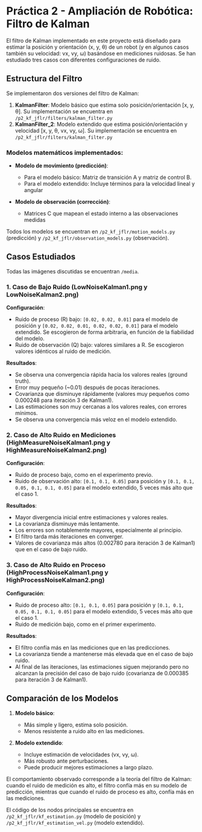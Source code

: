 # Práctica 2 - Ampliación de Robótica: Filtro de Kalman

El filtro de Kalman implementado en este proyecto está diseñado para estimar la posición y orientación (x, y, θ) de un robot (y en algunos casos también su velocidad: vx, vy, ω) basándose en mediciones ruidosas. Se han estudiado tres casos con diferentes configuraciones de ruido.

## Estructura del Filtro

Se implementaron dos versiones del filtro de Kalman:

1. **KalmanFilter**: Modelo básico que estima solo posición/orientación [x, y, θ]. Su implementación se encuentra en `/p2_kf_jflr/filters/kalman_filter.py`
2. **KalmanFilter_2**: Modelo extendido que estima posición/orientación y velocidad [x, y, θ, vx, vy, ω]. Su implementación se encuentra en `/p2_kf_jflr/filters/kalman_filter.py`

### Modelos matemáticos implementados:

- **Modelo de movimiento (predicción)**:
  - Para el modelo básico: Matriz de transición A y matriz de control B.
  - Para el modelo extendido: Incluye términos para la velocidad lineal y angular

- **Modelo de observación (corrección)**:
  - Matrices C que mapean el estado interno a las observaciones medidas

Todos los modelos se encuentran en `/p2_kf_jflr/motion_models.py` (predicción) y `/p2_kf_jflr/observation_models.py` (observación).

## Casos Estudiados

Todas las imágenes discutidas se encuentran `/media`.

### 1. Caso de Bajo Ruido (LowNoiseKalman1.png y LowNoiseKalman2.png)

**Configuración**:
- Ruido de proceso (R) bajo: `[0.02, 0.02, 0.01]` para el modelo de posición y `[0.02, 0.02, 0.01, 0.02, 0.02, 0.01]` para el modelo extendido. Se escogieron de forma arbitraria, en función de la fiabilidad del modelo.
- Ruido de observación (Q) bajo: valores similares a R. Se escogieron valores idénticos al ruido de medición.

**Resultados**:
- Se observa una convergencia rápida hacia los valores reales (ground truth).
- Error muy pequeño (~0.01) después de pocas iteraciones.
- Covarianza que disminuye rápidamente (valores muy pequeños como 0.000248 para iteración 3 de Kalman1).
- Las estimaciones son muy cercanas a los valores reales, con errores mínimos.
- Se observa una convergencia más veloz en el modelo extendido.

### 2. Caso de Alto Ruido en Mediciones (HighMeasureNoiseKalman1.png y HighMeasureNoiseKalman2.png)

**Configuración**:
- Ruido de proceso bajo, como en el experimento previo.
- Ruido de observación alto: `[0.1, 0.1, 0.05]` para posición y `[0.1, 0.1, 0.05, 0.1, 0.1, 0.05]` para el modelo extendido, 5 veces más alto que el caso 1.

**Resultados**:
- Mayor divergencia inicial entre estimaciones y valores reales.
- La covarianza disminuye más lentamente.
- Los errores son notablemente mayores, especialmente al principio.
- El filtro tarda más iteraciones en converger.
- Valores de covarianza más altos (0.002780 para iteración 3 de Kalman1) que en el caso de bajo ruido.

### 3. Caso de Alto Ruido en Proceso (HighProcessNoiseKalman1.png y HighProcessNoiseKalman2.png)

**Configuración**:
- Ruido de proceso alto: `[0.1, 0.1, 0.05]` para posición y `[0.1, 0.1, 0.05, 0.1, 0.1, 0.05]` para el modelo extendido, 5 veces más alto que el caso 1.
- Ruido de medición bajo, como en el primer experimento.

**Resultados**:
- El filtro confía más en las mediciones que en las predicciones.
- La covarianza tiende a mantenerse más elevada que en el caso de bajo ruido.
- Al final de las iteraciones, las estimaciones siguen mejorando pero no alcanzan la precisión del caso de bajo ruido (covarianza de 0.000385 para iteración 3 de Kalman1).

## Comparación de los Modelos

1. **Modelo básico**:
   - Más simple y ligero, estima solo posición.
   - Menos resistente a ruido alto en las mediciones.

2. **Modelo extendido**:
   - Incluye estimación de velocidades (vx, vy, ω).
   - Más robusto ante perturbaciones.
   - Puede producir mejores estimaciones a largo plazo.

El comportamiento observado corresponde a la teoría del filtro de Kalman: cuando el ruido de medición es alto, el filtro confía más en su modelo de predicción, mientras que cuando el ruido de proceso es alto, confía más en las mediciones.

El código de los nodos principales se encuentra en `/p2_kf_jflr/kf_estimation.py` (modelo de posición) y `/p2_kf_jflr/kf_estimation_vel.py` (modelo extendido).
